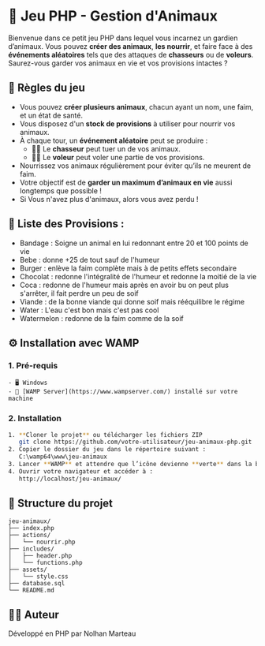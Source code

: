 # 🐾 Jeu PHP - Gestion d'Animaux

Bienvenue dans ce petit jeu PHP dans lequel vous incarnez un gardien d’animaux. Vous pouvez **créer des animaux**, **les nourrir**, et faire face à des **événements aléatoires** tels que des attaques de **chasseurs** ou de **voleurs**. Saurez-vous garder vos animaux en vie et vos provisions intactes ?

## 📜 Règles du jeu

- Vous pouvez **créer plusieurs animaux**, chacun ayant un nom, une faim, et un état de santé.
- Vous disposez d'un **stock de provisions** à utiliser pour nourrir vos animaux.
- À chaque tour, un **événement aléatoire** peut se produire :
  - 🧑‍🌾 Le **chasseur** peut tuer un de vos animaux.
  - 🦹‍♂️ Le **voleur** peut voler une partie de vos provisions.
- Nourrissez vos animaux régulièrement pour éviter qu’ils ne meurent de faim.
- Votre objectif est de **garder un maximum d’animaux en vie** aussi longtemps que possible !
- Si Vous n'avez plus d'animaux, alors vous avez perdu !

## 📄 Liste des Provisions : 

- Bandage : Soigne un animal en lui redonnant entre 20 et 100 points de vie
- Bebe : donne +25 de tout sauf de l'humeur
- Burger : enlève la faim complète mais à de petits effets secondaire
- Chocolat : redonne l'intégralité de l'humeur et redonne la moitié de la vie
- Coca : redonne de l'humeur mais après en avoir bu on peut plus s'arrêter, il fait perdre un peu de soif
- Viande : de la bonne viande qui donne soif mais rééquilibre le régime
- Water : L'eau c'est bon mais c'est pas cool
- Watermelon : redonne de la faim comme de la soif

## ⚙️ Installation avec WAMP

### 1. Pré-requis

```
- 🖥️ Windows
- 🧩 [WAMP Server](https://www.wampserver.com/) installé sur votre machine
```

### 2. Installation

```bash
1. **Cloner le projet** ou télécharger les fichiers ZIP  
   git clone https://github.com/votre-utilisateur/jeu-animaux-php.git  
2. Copier le dossier du jeu dans le répertoire suivant :  
   C:\wamp64\www\jeu-animaux  
3. Lancer **WAMP** et attendre que l’icône devienne **verte** dans la barre des tâches  
4. Ouvrir votre navigateur et accéder à :  
   http://localhost/jeu-animaux/
```

## 📁 Structure du projet

```
jeu-animaux/  
├── index.php  
├── actions/  
│   └── nourrir.php  
├── includes/  
│   ├── header.php  
│   └── functions.php  
├── assets/  
│   └── style.css  
├── database.sql  
└── README.md  
```

## 🧑‍💻 Auteur

Développé en PHP par Nolhan Marteau

